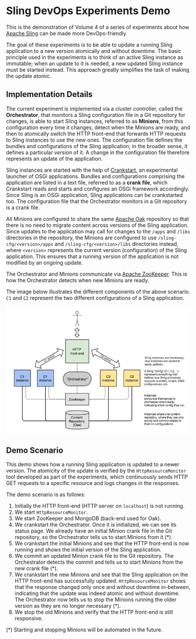 Sling DevOps Experiments Demo
=============================

This is the demonstration of Volume 4 of a series of experiments about how [Apache Sling](http://sling.apache.org/) can be made more DevOps-friendly.

The goal of these experiments is to be able to update a running Sling application to a new version atomically and without downtime. The basic principle used in the experiments is to think of an active Sling instance as immutable; when an update to it is needed, a new updated Sling instance must be started instead. This approach greatly simplifies the task of making the update atomic.

Implementation Details
----------------------

The current experiment is implemented via a cluster controller, called the **Orchestrator**, that monitors a Sling configuration file in a Git repository for changes, is able to start Sling instances, referred to as **Minions**, from this configuration every time it changes, detect when the Minions are ready, and then to atomically switch the HTTP front-end that forwards HTTP requests to Sling instances to use the new ones. The configuration file defines the bundles and configurations of the Sling application; in the broader sense, it defines a particular *version* of it. A change in the configuration file therefore represents an update of the application.

Sling instances are started with the help of [Crankstart](http://svn.apache.org/repos/asf/!svn/bc/1605027/sling/trunk/contrib/crankstart/), an experimental launcher of OSGi applications. Bundles and configurations comprising the application are listed in a text file, referred to as a **crank file**, which Crankstart reads and starts and configures an OSGi framework accordingly. Since Sling is an OSGi application, Sling applications can be crankstarted too. The configuration file that the Orchestrator monitors in a Git repository is a crank file.

All Minions are configured to share the same [Apache Oak](http://jackrabbit.apache.org/oak/) repository so that there is no need to migrate content across versions of the Sling application. Since updates to the application may call for changes to the `/apps` and `/libs` directories in the repository, the Minions are configured to use `/sling-cfg/<version>/apps` and `/sling-cfg/<version>/libs` directories instead, where `<version>` represents the current version (configuration) of the Sling application. This ensures that a running version of the application is not modified by an ongoing update.

The Orchestrator and Minions communicate via [Apache ZooKeeper](http://zookeeper.apache.org/). This is how the Orchestrator detects when new Minions are ready.

The image below illustrates the different components of the above scenario. `C1` and `C2` represent the two different configurations of a Sling application.

![Sling DevOps Experiments Overview Diagram](./vol4.png)

Demo Scenario
-------------

This demo shows how a running Sling application is updated to a newer version. The atomicity of the update is verified by the `HttpResourceMonitor` tool developed as part of the experiments, which continuously sends HTTP GET requests to a specific resource and logs changes in the responses.

The demo scenario is as follows:

1. Initially the HTTP front-end (HTTP server on `localhost`) is not running.
2. We start `HttpResourceMonitor`.
3. We start ZooKeeper and MongoDB (back-end used for Oak).
4. We crankstart the Orchestrator. Once it is initialized, we can see its status page. We already have an initial Minion crank file in the Git repository, so the Orchestrator tells us to start Minions from it (\*).
5. We crankstart the initial Minions and see that the HTTP front-end is now running and shows the initial version of the Sling application.
6. We commit an updated Minion crank file to the Git repository. The Orchestrator detects the commit and tells us to start Minions from the new crank file (\*).
7. We crankstart the new Minions and see that the Sling application on the HTTP front-end has successfully updated. `HttpResourceMonitor` shows that the response changed only once and without downtime in-between, indicating that the update was indeed atomic and without downtime. The Orchestrator now tells us to stop the Minions running the older version as they are no longer necessary (\*).
8. We stop the old Minions and verify that the HTTP front-end is still responsive.

(\*) Starting and stopping Minions will be automated in the future.
